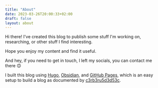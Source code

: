 ```yaml
---
title: "About"
date: 2023-03-26T20:00:33+02:00
draft: false
layout: about
---
```


Hi there! I've created this blog to publish some stuff I'm working on, researching, 
or other stuff I find interesting. 

Hope you enjoy my content and find it useful. 

And hey, if you need to get in touch, I left my socials, you can contact me there 😊

I built this blog using [Hugo](https://gohugo.io/), [Obsidian](https://obsidian.md/),
and [GitHub Pages](https://pages.github.com/), which is an easy setup to build a blog
as documented by [c3rb3ru5d3d53c](https://c3rb3ru5d3d53c.github.io/2023/02/hugo-and-obsidian/).